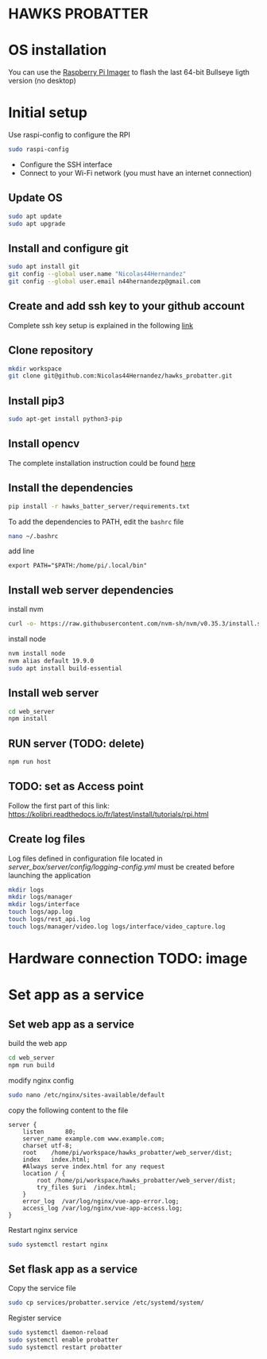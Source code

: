 # HAWKS PROBATTER

# OS installation
You can use the [Raspberry Pi Imager](https://www.raspberrypi.com/software/) to flash the last 64-bit Bullseye ligth version (no desktop)


# Initial setup

Use raspi-config to configure the RPI
```bash
sudo raspi-config
```
- Configure the SSH interface
- Connect to your Wi-Fi network (you must have an internet connection)

## Update OS

```bash
sudo apt update
sudo apt upgrade
```

## Install and configure git

```bash
sudo apt install git
git config --global user.name "Nicolas44Hernandez"
git config --global user.email n44hernandezp@gmail.com
```

## Create and add ssh key to your github account

Complete ssh key setup is explained in the following [link](https://docs.github.com/es/authentication/connecting-to-github-with-ssh/generating-a-new-ssh-key-and-adding-it-to-the-ssh-agent)

## Clone repository

```bash
mkdir workspace
git clone git@github.com:Nicolas44Hernandez/hawks_probatter.git
```

## Install pip3

```bash
sudo apt-get install python3-pip
```

## Install opencv
The complete installation instruction could be found [here](https://qengineering.eu/install-opencv-lite-on-raspberry-pi.html)

## Install the dependencies
```bash
pip install -r hawks_batter_server/requirements.txt
```

To add the dependencies to PATH, edit the `bashrc` file

```bash
nano ~/.bashrc
```
add line
```
export PATH="$PATH:/home/pi/.local/bin"
```

## Install web server dependencies
install nvm
```bash
curl -o- https://raw.githubusercontent.com/nvm-sh/nvm/v0.35.3/install.sh | bash
```

install node
```bash
nvm install node
nvm alias default 19.9.0
sudo apt install build-essential
```

## Install web server
```bash
cd web_server
npm install
```

## RUN server (TODO: delete)
```bash
npm run host
```

## TODO: set as Access point
Follow the first part of this link:
https://kolibri.readthedocs.io/fr/latest/install/tutorials/rpi.html

## Create log files

Log files defined in configuration file located in *server_box/server/config/logging-config.yml* must be created before launching the application

```bash
mkdir logs
mkdir logs/manager
mkdir logs/interface
touch logs/app.log 
touch logs/rest_api.log 
touch logs/manager/video.log logs/interface/video_capture.log
```

# Hardware connection TODO: image

# Set app as a service
## Set web app as a service
build the web app
```bash
cd web_server
npm run build
```
modify nginx config
```bash
sudo nano /etc/nginx/sites-available/default
```
copy the following content to the file
```
server {
    listen      80;
    server_name example.com www.example.com;
    charset utf-8;
    root    /home/pi/workspace/hawks_probatter/web_server/dist;
    index   index.html;
    #Always serve index.html for any request
    location / {
        root /home/pi/workspace/hawks_probatter/web_server/dist;
        try_files $uri  /index.html;
    }
    error_log  /var/log/nginx/vue-app-error.log;
    access_log /var/log/nginx/vue-app-access.log;
}
```
Restart nginx service
```bash
sudo systemctl restart nginx
```

## Set flask app as a service
Copy the service file
```bash
sudo cp services/probatter.service /etc/systemd/system/
```

Register service
```bash
sudo systemctl daemon-reload
sudo systemctl enable probatter
sudo systemctl restart probatter
```